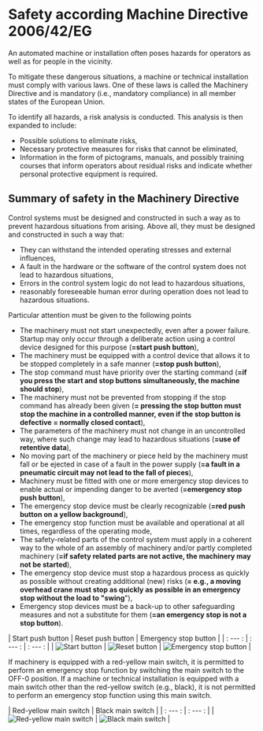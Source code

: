 # Safety according Machine Directive 2006/42/EG

An automated machine or installation often poses hazards for operators as well as for people in the vicinity.

To mitigate these dangerous situations, a machine or technical installation must comply with various laws. One of these laws is called the Machinery Directive and is mandatory (i.e., mandatory compliance) in all member states of the European Union.

To identify all hazards, a risk analysis is conducted. This analysis is then expanded to include:
- Possible solutions to eliminate risks,
- Necessary protective measures for risks that cannot be eliminated,
- Information in the form of pictograms, manuals, and possibly training courses that inform operators about residual risks and indicate whether personal protective equipment is required.

## Summary of safety in the Machinery Directive

Control systems must be designed and constructed in such a way as to prevent hazardous situations from arising. Above all, they must be designed and constructed in such a way that:
- They can withstand the intended operating stresses and external influences,
- A fault in the hardware or the software of the control system does not lead to hazardous situations,
- Errors in the control system logic do not lead to hazardous situations,
- reasonably foreseeable human error during operation does not lead to hazardous situations.

Particular attention must be given to the following points
- The machinery must not start unexpectedly, even after a power failure. Startup may only occur through a deliberate action using a control device designed for this purpose (**=start push button**),
- The machinery must be equipped with a control device that allows it to be stopped completely in a safe manner (**=stop push button**),
- The stop command must have priority over the starting command (**=if you press the start and stop buttons simultaneously, the machine should stop**),
- The machinery must not be prevented from stopping if the stop command has already been given (**= pressing the stop button must stop the machine in a controlled manner, even if the stop button is defective = normally closed contact**),
- The parameters of the machinery must not change in an uncontrolled way, where such change may lead to hazardous situations (**=use of retentive data**),
- No moving part of the machinery or piece held by the machinery must fall or be ejected in case of a fault in the power supply (**=a fault in a pneumatic circuit may not lead to the fall of pieces**),
- Machinery must be fitted with one or more emergency stop devices to enable actual or impending danger to be averted (**=emergency stop push button**),
- The emergency stop device must be clearly recognizable (**=red push button on a yellow background**),
- The emergency stop function must be available and operational at all times, regardless of the operating mode,
- The safety-related parts of the control system must apply in a coherent way to the whole of an assembly of machinery and/or partly completed machinery (**=if safety related parts are not active, the machinery may not be started**),
- The emergency stop device must stop a hazardous process as quickly as possible without creating additional (new) risks (**= e.g., a moving overhead crane must stop as quickly as possible in an emergency stop without the load to "swing**"),
- Emergency stop devices must be a back-up to other safeguarding measures and not a substitute for them (**=an emergency stop is not a stop button**).

| Start push button | Reset push button | Emergency stop button |
| : --- : | : --- : | : --- : |
| ![Start button](/images/start_button.png "SIRIUS ACT buttons, ©2020 Siemens") | ![Reset button](/images/reset_button.png "SIRIUS ACT buttons, ©2020 Siemens") | ![Emergency stop button](/images/emergency_button.png "SIRIUS ACT buttons, ©2020 Siemens") |

If machinery is equipped with a red-yellow main switch, it is permitted to perform an emergency stop function by switching the main switch to the OFF-0 position.
If a machine or technical installation is equipped with a main switch other than the red-yellow switch (e.g., black), it is not permitted to perform an emergency stop function using this main switch.

| Red-yellow main switch | Black main switch | 
| : --- : | : --- : | 
| ![Red-yellow main switch](/images/red_yellow_main_switch.png "Main switches 3LD, ©2020 Siemens") | ![Black main switch](/images/black_main_switch.png "Main switches 3LD, ©2020 Siemens") |
